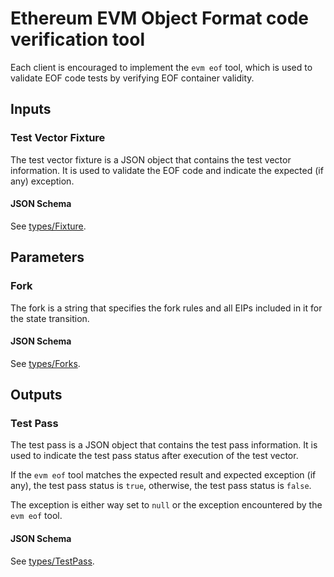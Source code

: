 # Ethereum EVM Object Format code verification tool

Each client is encouraged to implement the `evm eof` tool, which is used to validate EOF code tests by verifying EOF container validity.

## Inputs

### Test Vector Fixture

The test vector fixture is a JSON object that contains the test vector information. It is used to validate the EOF code and indicate the expected (if any) exception.

#### JSON Schema

See [types/Fixture](./types.md#fixture).

## Parameters

### Fork

The fork is a string that specifies the fork rules and all EIPs included in it for the state transition.

#### JSON Schema

See [types/Forks](./types.md#forks).

## Outputs

### Test Pass

The test pass is a JSON object that contains the test pass information. It is used to indicate the test pass status after execution of the test vector.

If the `evm eof` tool matches the expected result and expected exception (if any), the test pass status is `true`, otherwise, the test pass status is `false`.

The exception is either way set to `null` or the exception encountered by the `evm eof` tool.

#### JSON Schema

See [types/TestPass](./types.md#testpass).
